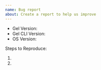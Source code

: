 ```yaml
---
name: Bug report
about: Create a report to help us improve
---
```


<!-- Please search existing issues to avoid creating duplicates. -->

<!--
For Gel Version: run `gel query 'select sys::get_version_as_str()'` from your project directory (or run `select sys::get_version_as_str();` in the Gel interactive shell).
For Gel CLI version: Run `gel --version` from anywhere
-->

- Gel Version:
- Gel CLI Version:
- OS Version:

Steps to Reproduce:

1.
2.
